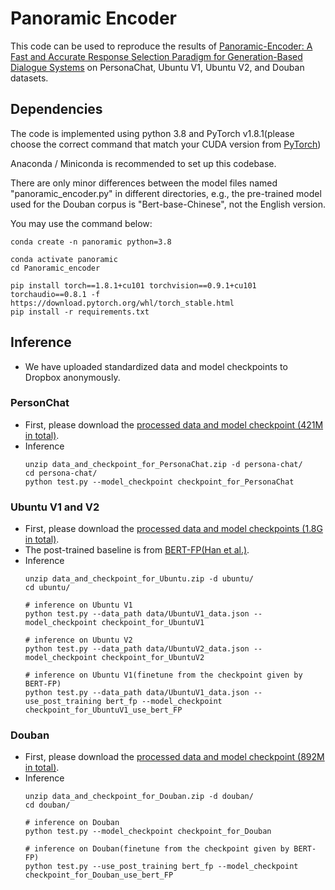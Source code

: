 # Panoramic Encoder
This code can be used to reproduce the results of [Panoramic-Encoder: A Fast and Accurate Response Selection Paradigm for Generation-Based Dialogue Systems](https://arxiv.org/abs/2106.01263) on PersonaChat, Ubuntu V1, Ubuntu V2, and Douban datasets.

## Dependencies
The code is implemented using python 3.8 and PyTorch v1.8.1(please choose the correct command that match your CUDA version from [PyTorch](https://pytorch.org/get-started/previous-versions/))

Anaconda / Miniconda is recommended to set up this codebase.

There are only minor differences between the model files named "panoramic_encoder.py" in different directories, e.g., the pre-trained model used for the Douban corpus is "Bert-base-Chinese", not the English version.

You may use the command below:
```shell
conda create -n panoramic python=3.8

conda activate panoramic
cd Panoramic_encoder

pip install torch==1.8.1+cu101 torchvision==0.9.1+cu101 torchaudio==0.8.1 -f https://download.pytorch.org/whl/torch_stable.html
pip install -r requirements.txt
```

## Inference 

- We have uploaded standardized data and model checkpoints to Dropbox anonymously.

### PersonChat

- First, please download the [processed data and model checkpoint (421M in total)](https://www.dropbox.com/s/zx4bhdc83qd514y/data_and_checkpoint_for_PersonaChat.zip?dl=0).
- Inference
    ```shell
    unzip data_and_checkpoint_for_PersonaChat.zip -d persona-chat/
    cd persona-chat/
    python test.py --model_checkpoint checkpoint_for_PersonaChat

    ```

### Ubuntu V1 and V2

- First, please download the [processed data and model checkpoints (1.8G in total)](https://www.dropbox.com/s/nsr9otc7lrbu57x/data_and_checkpoint_for_Ubuntu.zip?dl=0).
- The post-trained baseline is from [BERT-FP(Han et al.)](https://github.com/hanjanghoon/BERT_FP).
- Inference
    ```shell
    unzip data_and_checkpoint_for_Ubuntu.zip -d ubuntu/
    cd ubuntu/

    # inference on Ubuntu V1
    python test.py --data_path data/UbuntuV1_data.json --model_checkpoint checkpoint_for_UbuntuV1

    # inference on Ubuntu V2
    python test.py --data_path data/UbuntuV2_data.json --model_checkpoint checkpoint_for_UbuntuV2

    # inference on Ubuntu V1(finetune from the checkpoint given by BERT-FP)
    python test.py --data_path data/UbuntuV1_data.json --use_post_training bert_fp --model_checkpoint checkpoint_for_UbuntuV1_use_bert_FP
    ```

### Douban

- First, please download the [processed data and model checkpoint (892M in total)](https://www.dropbox.com/s/an1atyt5tbjktwy/data_and_checkpoint_for_Douban.zip?dl=0).
- Inference
    ```shell
    unzip data_and_checkpoint_for_Douban.zip -d douban/
    cd douban/

    # inference on Douban
    python test.py --model_checkpoint checkpoint_for_Douban

    # inference on Douban(finetune from the checkpoint given by BERT-FP)
    python test.py --use_post_training bert_fp --model_checkpoint checkpoint_for_Douban_use_bert_FP
    ```
